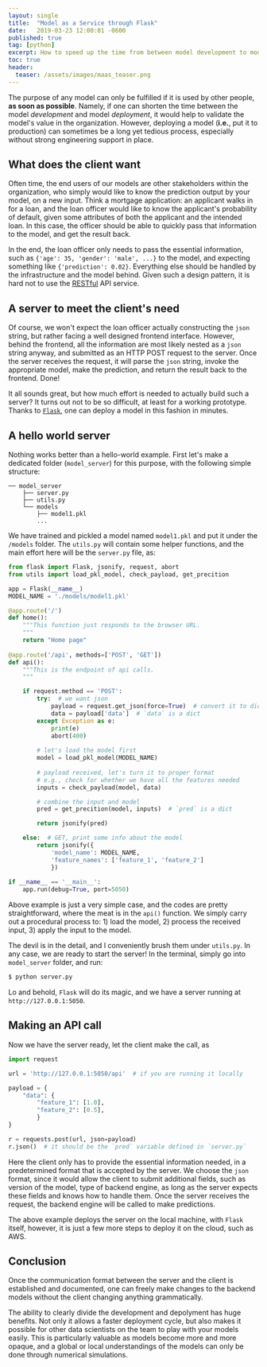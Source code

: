 ```yaml
---
layout: single
title:  "Model as a Service through Flask"
date:   2019-03-23 12:00:01 -0600
published: true
tag: [python]
excerpt: How to speed up the time from between model development to model deployment.
toc: true
header:
  teaser: /assets/images/maas_teaser.png
---
```

The purpose of any model can only be fulfilled if it is used by other people, **as soon as possible**. Namely, if one can shorten the time between the model *development* and model *deployment*, it would help to validate the model's value in the organization. However, deploying a model (**i.e.**, put it to production) can sometimes be a long yet tedious process, especially without strong engineering support in place.

## What does the client want
Often time, the end users of our models are other stakeholders within the organization, who simply would like to know the prediction output by your model, on a new input. Think a mortgage application: an applicant walks in for a loan, and the loan officer would like to know the applicant's probability of default, given some attributes of both the applicant and the intended loan. In this case, the officer should be able to quickly pass that information to the model, and get the result back.  

In the end, the loan officer only needs to pass the essential information, such as `{'age': 35, 'gender': 'male', ...}` to the model, and expecting something like `{'prediction': 0.02}`. Everything else should be handled by the infrastructure and the model behind. Given such a design pattern, it is hard not to use the [RESTful](https://en.wikipedia.org/wiki/Representational_state_transfer) API service.

## A server to meet the client's need
Of course, we won't expect the loan officer actually constructing the `json` string, but rather facing a well designed frontend interface. However, behind the frontend, all the information are most likely nested as a `json` string anyway, and submitted as an HTTP POST request to the server. Once the server receives the request, it will parse the `json` string, invoke the appropriate model, make the prediction, and return the result back to the frontend. Done!

It all sounds great, but how much effort is needed to actually build such a server? It turns out not to be so difficult, at least for a working prototype. Thanks to [`Flask`](https://en.wikipedia.org/wiki/Flask_(web_framework)), one can deploy a model in this fashion in minutes. 

## A hello world server
Nothing works better than a hello-world example. First let's make a dedicated folder (`model_server`) for this purpose, with the following simple structure:

```
── model_server
    ├── server.py
    ├── utils.py
    └── models
        ├── model1.pkl
        ...
```
We have trained and pickled a model named `model1.pkl` and put it under the `/models` folder. The `utils.py` will contain some helper functions, and the main effort here will be the `server.py` file, as:

~~~py
from flask import Flask, jsonify, request, abort
from utils import load_pkl_model, check_payload, get_precition

app = Flask(__name__)
MODEL_NAME = './models/model1.pkl'

@app.route('/')
def home():
    """This function just responds to the browser URL.
    """
    return "Home page"
    
@app.route('/api', methods=['POST', 'GET'])
def api():
    """This is the endpoint of api calls.
    """

    if request.method == 'POST':
        try:  # we want json
            payload = request.get_json(force=True)  # convert it to dict
            data = payload['data']  # `data` is a dict
        except Exception as e:
            print(e)
            abort(400)
         
        # let's load the model first
        model = load_pkl_model(MODEL_NAME)
         
        # payload received, let's turn it to proper format
        # e.g., check for whether we have all the features needed
        inputs = check_payload(model, data) 

        # combine the input and model
        pred = get_precition(model, inputs)  # `pred` is a dict

        return jsonify(pred)

    else:  # GET, print some info about the model
        return jsonify({
            'model_name': MODEL_NAME,
            'feature_names': ['feature_1', 'feature_2']
            })
            
if __name__ == '__main__':
    app.run(debug=True, port=5050)
~~~

Above example is just a very simple case, and the codes are pretty straightforward, where the meat is in the `api()` function. We simply carry out a procedural process to: 1) load the model, 2) process the received input, 3) apply the input to the model. 

The devil is in the detail, and I conveniently brush them under `utils.py`. In any case, we are ready to start the server! In the terminal, simply go into `model_server` folder, and run:

~~~sh
$ python server.py
~~~
Lo and behold, `Flask` will do its magic, and we have a server running at `http://127.0.0.1:5050`. 

## Making an API call
Now we have the server ready, let the client make the call, as

~~~py
import request

url = 'http://127.0.0.1:5050/api'  # if you are running it locally

payload = {
    "data": {
        "feature_1": [1.0], 
        "feature_2": [0.5], 
        }
}

r = requests.post(url, json=payload)
r.json()  # it should be the `pred` variable defined in `server.py`
~~~

Here the client only has to provide the essential information needed, in a predetermined format that is accepted by the server. We choose the `json` format, since it would allow the client to submit additional fields, such as version of the model, type of backend engine, as long as the server expects these fields and knows how to handle them. Once the server receives the request, the backend engine will be called to make predictions. 

The above example deploys the server on the local machine, with `Flask` itself, however, it is just a few more steps to deploy it on the cloud, such as AWS.

## Conclusion
Once the communication format between the server and the client is established and documented, one can freely make changes to the backend models without the client changing anything grammatically.  

The ability to clearly divide the development and depolyment has huge benefits. Not only it allows a faster deployment cycle, but also makes it possible for other data scientists on the team to play with your models easily. This is particularly valuable as models become more and more opaque, and a global or local understandings of the models can only be done through numerical simulations.  



